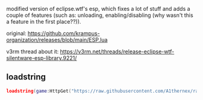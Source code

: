 modified version of eclipse.wtf's esp, which fixes a lot of stuff and adds a couple of features (such as: unloading, enabling/disabling (why wasn't this a feature in the first place??)).

original: https://github.com/krampus-organization/releases/blob/main/ESP.lua

v3rm thread about it: https://v3rm.net/threads/release-eclipse-wtf-silentware-esp-library.9221/

loadstring
-
```lua
loadstring(game:HttpGet("https://raw.githubusercontent.com/A1thernex/random/main/modified_esp.lua"))()
```
